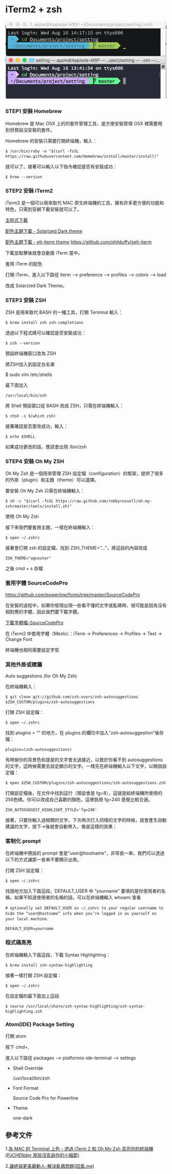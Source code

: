 # iTerm2 + zsh

<img src="./assets/sample01.png">

### STEP1 安裝 Homebrew


Homebrew 是 Mac OSX 上的的套件管理工具，是方便安裝管理 OSX 裡需要用到但預設沒安裝的套件。

Homebrew 的安裝只需要打開終端機，輸入：

    $ /usr/bin/ruby -e "$(curl -fsSL https://raw.githubusercontent.com/Homebrew/install/master/install)"


就可以了。接著可以輸入以下指令確認是否有安裝成功：

    $ brew --version


### STEP2 安裝 iTerm2

iTerm2 是一個可以用來取代 MAC 原生終端機的工具，擁有許多更方便的功能和特色，只需到官網下載安裝就可以了。

[主程式下載](https://www.iterm2.com/downloads.html)

[配色主題下載 - Solarized Dark theme](https://raw.githubusercontent.com/altercation/solarized/master/iterm2-colors-solarized/Solarized%20Dark.itermcolors)

[配色主題下載 - eti-iterm theme](http://huifeng.me/download/seti.itermcolors.zip)
https://github.com/philduffy/seti-iterm

下載並點擊後就會自動匯 iTerm 當中。


套用 iTerm 的配色

打開 iTerm，進入以下路徑 iterm --> preference --> profiles --> colors --> load

改成 Solarzied Dark Theme。


### STEP3 安裝 ZSH

ZSH 是用來取代 BASH 的一種工具，打開 Terminal 輸入：

    $ brew install zsh zsh-completions

透過以下程式碼可以確認是否安裝成功：

    $ zsh --version

預設終端機窗口改為 ZSH

將ZSH加入到設定白名單

   $ sudo vim /etc/shells

最下面加入

    /usr/local/bin/zsh

將 Shell 預設窗口從 BASH 改成 ZSH，只需在終端機輸入：

    $ chsh -s $(which zsh)


接著確認是否更改成功，輸入：

    $ echo $SHELL


如果成功更改的話，應該會出現 /bin/zsh




### STEP4 安裝 Oh My ZSH

Oh My Zsh 是一個用來管理 ZSH 設定檔（configuration）的框架，提供了很多的外掛（plugin）和主題（theme）可以選擇。

要安裝 Oh My Zsh 只需在終端機輸入：

    $ sh -c "$(curl -fsSL https://raw.github.com/robbyrussell/oh-my-zsh/master/tools/install.sh)"


使用 Oh My Zsh

接下來我們要套用主題，一樣在終端機輸入：

    $ open ~/.zshrc


接著會打開 zsh 的設定檔，找到 ZSH_THEME=”…”，將這段的內容改成

    ZSH_THEME="agnoster"


之後 cmd + s 存檔



### 套用字體 SourceCodePro

https://github.com/powerline/fonts/tree/master/SourceCodePro

在安裝的過程中，如果你發現出現一些看不懂的文字或亂碼時，很可能是因為沒有相對應的字體，因此我們要下載字體。

[下載字體檔-SourceCodePro](http://huifeng.me/download/SourceCodePro.zip)

在 iTerm2 中套用字體（Meslo）：iTerm -> Preferences -> Profiles -> Text -> Change Font

終端機也相同需要設定字型




### 其他外掛或建議


Auto suggestions (for Oh My Zsh)

在終端機輸入：

    $ git clone git://github.com/zsh-users/zsh-autosuggestions $ZSH_CUSTOM/plugins/zsh-autosuggestions


打開 ZSH 設定檔：

    $ open ~/.zshrc


找到 plugins = “” 的地方，在 plugins 的欄位中加入”zsh-autosuggestion”後存檔：

    plugins=(zsh-autosuggestions)

有時候你的背景色和提是的文字會太過接近，以致於你看不到 autosuggestions 的文字，這時候需要去設定顯示的文字。一樣先在終端機輸入以下文字，以開啟設定檔：

    $ open $ZSH_CUSTOM/plugins/zsh-autosuggestions/zsh-autosuggestions.zsh


打開設定檔後，在文件中找到這行（預設會是 fg=8），這就是給終端機所使用的256色碼，你可以改成自己喜歡的顏色，這裡我用 fg=240 感覺比較合適。

    ZSH_AUTOSUGGEST_HIGHLIGHT_STYLE='fg=240'


接著，只要你輸入過相關的文字，下次再次打入同樣的文字的時候，就會產生自動建議的文字，按下→後就會自動帶入，像是這樣的效果：




### 客制化 prompt

在終端機中預設的 prompt 會是”user@hostname”，非常長一串，我們可以透過以下的方式讓那一長串不要顯示出來。

打開 ZSH 設定檔：

    $ open ~/.zshrc


找個地方加入下面這段，DEFAULT_USER 中 “yourname” 要填的是你使用者的名稱，如果不知道使用者的名稱的話，可以在終端機輸入 whoami 查看


`# optionally set DEFAULT_USER in ~/.zshrc to your regular username to hide the “user@hostname” info when you’re logged in as yourself on your local machine.`

    DEFAULT_USER=yourname


### 程式碼高亮

在終端機輸入下面這段，下載 Syntax Highlighting：

    $ brew install zsh-syntax-highlighting


接著一樣打開 ZSH 設定檔：

    $ open ~/.zshrc


在設定檔的最下面加上這段

    $ source /usr/local/share/zsh-syntax-highlighting/zsh-syntax-highlighting.zsh



### Atom(IDE) Package Setting

打開 atom

按下 cmd+,

進入以下路徑 packages --> platformio-ide-terminal --> settngs

- Shell Override


    /usr/local/bin/zsh

- Font Format


    Source Code Pro for Powerline

- Theme


    one-dark        





## 參考文件
1.[為 MAC 的 Terminal 上色 - 透過 iTerm 2 和 Oh My Zsh 高亮你的終端機(PJCHENder
那些沒告訴你的小細節)](https://pjchender.blogspot.tw/2017/02/mac-terminal-iterm-2-oh-my-zsh.html)

2.[讓終端更美麗動人-解決亂碼問題(回風.me)](
http://huifeng.me/2015/08/25/Made-iTerm2-lovely-and-amazing/)
